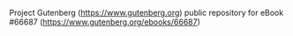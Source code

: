 Project Gutenberg (https://www.gutenberg.org) public repository for
eBook #66687 (https://www.gutenberg.org/ebooks/66687)
